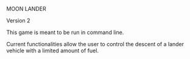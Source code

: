 MOON LANDER

Version 2

This game is meant to be run in command line.

Current functionalities allow the user to control the descent of a lander vehicle with a limited amount of fuel.